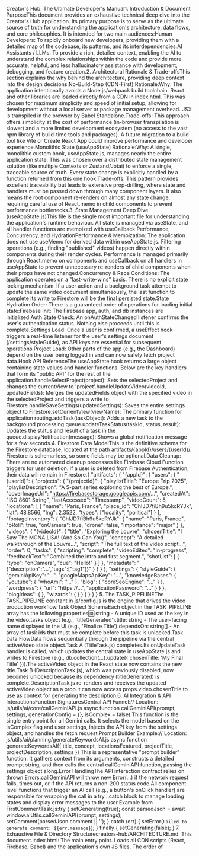 Creator's Hub: The Ultimate Developer's Manual1. Introduction & Document PurposeThis document provides an exhaustive technical deep dive into the Creator's Hub application. Its primary purpose is to serve as the ultimate source of truth for understanding the application's architecture, data flows, and core philosophies. It is intended for two main audiences:Human Developers: To rapidly onboard new developers, providing them with a detailed map of the codebase, its patterns, and its interdependencies.AI Assistants / LLMs: To provide a rich, detailed context, enabling the AI to understand the complex relationships within the code and provide more accurate, helpful, and less hallucinatory assistance with development, debugging, and feature creation.2. Architectural Rationale & Trade-offsThis section explains the why behind the architecture, providing deep context into the design decisions.No-Build-Step (CDN-First) Rationale:Why: The application intentionally avoids a Node.js/webpack build toolchain. React and other libraries are loaded directly from a CDN in index.html. This was chosen for maximum simplicity and speed of initial setup, allowing for development without a local server or package management overhead. JSX is transpiled in the browser by Babel Standalone.Trade-offs: This approach offers simplicity at the cost of performance (in-browser transpilation is slower) and a more limited development ecosystem (no access to the vast npm library of build-time tools and packages). A future migration to a build tool like Vite or Create React App could improve performance and developer experience.Monolithic State (useAppState) Rationale:Why: A single, monolithic custom hook, useAppState.js, manages nearly the entire application state. This was chosen over a distributed state management solution (like multiple Contexts or Zustand/Jotai) to enforce a single, traceable source of truth. Every state change is explicitly handled by a function returned from this one hook.Trade-offs: This pattern provides excellent traceability but leads to extensive prop-drilling, where state and handlers must be passed down through many component layers. It also means the root <App> component re-renders on almost any state change, requiring careful use of React.memo in child components to prevent performance bottlenecks.3. State Management Deep Dive (useAppState.js)This file is the single most important file for understanding the application's runtime behaviour. All state is managed via useState, and all handler functions are memoized with useCallback.Performance, Concurrency, and HydrationPerformance & Memoization: The application does not use useMemo for derived data within useAppState.js. Filtering operations (e.g., finding "published" videos) happen directly within components during their render cycles. Performance is managed primarily through React.memo on components and useCallback on all handlers in useAppState to prevent unnecessary re-renders of child components when their props have not changed.Concurrency & Race Conditions: The application operates on a "last-write-wins" basis. There is no explicit state locking mechanism. If a user action and a background task attempt to update the same video document simultaneously, the last function to complete its write to Firestore will be the final persisted state.State Hydration Order: There is a guaranteed order of operations for loading initial state:Firebase Init: The Firebase app, auth, and db instances are initialized.Auth State Check: An onAuthStateChanged listener confirms the user's authentication status. Nothing else proceeds until this is complete.Settings Load: Once a user is confirmed, a useEffect hook triggers a real-time listener for the user's settings document (/settings/styleGuide), as API keys are essential for subsequent operations.Project Load: Other parts of the app (e.g., the Dashboard) depend on the user being logged in and can now safely fetch project data.Hook API ReferenceThe useAppState hook returns a large object containing state values and handler functions. Below are the key handlers that form its "public API" for the rest of the application.handleSelectProject(project): Sets the selectedProject and changes the currentView to 'project'.handleUpdateVideo(videoId, updatedFields): Merges the updatedFields object with the specified video in the selectedProject and triggers a write to Firestore.handleSaveSettings(updatedSettings): Saves the entire settings object to Firestore.setCurrentView(viewName): The primary function for application routing.addTask(taskObject): Adds a new task to the background processing queue.updateTaskStatus(taskId, status, result): Updates the status and result of a task in the queue.displayNotification(message): Shows a global notification message for a few seconds.4. Firestore Data ModelThis is the definitive schema for the Firestore database, located at the path artifacts/{appId}/users/{userId}/. Firestore is schema-less, so some fields may be optional.Data Cleanup: There are no automated cleanup processes like Firebase Cloud Function triggers for user deletion. If a user is deleted from Firebase Authentication, their data will remain in Firestore.{
  "artifacts": {
    "{appId}": {
      "users": {
        "{userId}": {
          "projects": {
            "{projectId}": {
              "playlistTitle": "Europe Trip 2025",
              "playlistDescription": "A 5-part series exploring the best of Europe.",
              "coverImageUrl": "https://firebasestorage.googleapis.com/...",
              "createdAt": "ISO 8601 String",
              "lastAccessed": "Timestamp",
              "videoCount": 5,
              "locations": [
                {
                  "name": "Paris, France",
                  "place_id": "ChIJD7fiBh9u5kcRYJk",
                  "lat": 48.8566,
                  "lng": 2.3522,
                  "types": ["locality", "political"]
                }
              ],
              "footageInventory": {
                "ChIJD7fiBh9u5kcRYJk": {
                  "name": "Paris, France",
                  "bRoll": true,
                  "onCamera": true,
                  "drone": false,
                  "importance": "major"
                }
              },
              "videos": {
                "{videoId}": {
                  "title": "Exploring the Louvre",
                  "chosenTitle": "I Saw The MONA LISA! (And So Can You)",
                  "concept": "A detailed walkthrough of the Louvre...",
                  "script": "The full text of the video script...",
                  "order": 0,
                  "tasks": {
                    "scripting": "complete",
                    "videoEdited": "in-progress",
                    "feedbackText": "Combined the intro and first segment.",
                    "shotList": [ { "type": "onCamera", "cue": "Hello!" } ]
                  },
                  "metadata": "{\"description\":\"...\",\"tags\":[\"tag1\"]}"
                }
              }
            }
          },
          "settings": {
            "styleGuide": {
              "geminiApiKey": "...",
              "googleMapsApiKey": "...",
              "knowledgeBases": {
                 "youtube": { "whoAmI": "..." },
                 "blog": { "coreSeoEngine": "..." }
              },
              "wordpress": {
                "url": "https://...",
                "applicationPassword": "..."
              }
            }
          },
          "blogIdeas": { },
          "wizards": { }
        }
      }
    }
  }
}
5. The TASK_PIPELINEThe TASK_PIPELINE constant in js/config.js is the engine that drives the video production workflow.Task Object SchemaEach object in the TASK_PIPELINE array has the following properties:id: string - A unique ID used as the key in the video.tasks object (e.g., 'titleGenerated').title: string - The user-facing name displayed in the UI (e.g., 'Finalize Title').dependsOn: string[] - An array of task ids that must be complete before this task is unlocked.Task Data FlowData flows sequentially through the pipeline via the central activeVideo state object.Task A (TitleTask.js) completes.Its onUpdateTask handler is called, which updates the central state in useAppState.js and writes to Firestore (e.g., db.collection(...).update({ chosenTitle: 'My Final Title' })).The activeVideo object in the React state now contains the new title.Task B (DescriptionTask.js), which was previously disabled, now becomes unlocked because its dependency (titleGenerated) is complete.DescriptionTask.js re-renders and receives the updated activeVideo object as a prop.It can now access props.video.chosenTitle to use as context for generating the description.6. AI Integration & API InteractionsFunction SignaturesCentral API Funnel:// Location: js/utils/ai/core/callGeminiAPI.js
async function callGeminiAPI(prompt, settings, generationConfig = {}, isComplex = false)
This function is the single entry point for all Gemini calls. It selects the model based on the isComplex flag and user settings, injects the API key from the settings object, and handles the fetch request.Prompt Builder Example:// Location: js/utils/ai/planning/generateKeywordsAI.js
async function generateKeywordsAI({ title, concept, locationsFeatured, projectTitle, projectDescription, settings })
This is a representative "prompt builder" function. It gathers context from its arguments, constructs a detailed prompt string, and then calls the central callGeminiAPI function, passing the settings object along.Error HandlingThe API interaction contract relies on thrown Errors.callGeminiAPI will throw new Error(...) if the network request fails, times out, or if the API returns a non-200 status code.All component-level functions that trigger an AI call (e.g., a button's onClick handler) are responsible for wrapping the call in a try...catch block to manage loading states and display error messages to the user.Example from FirstCommentTask.js:try {
    setGenerating(true);
    const parsedJson = await window.aiUtils.callGeminiAPI(prompt, settings);
    setComment(parsedJson.comment || '');
} catch (err) {
    setError(`Failed to generate comment: ${err.message}`);
} finally {
    setGenerating(false);
}
7. Exhaustive File & Directory Structurecreators-hub/ARCHITECTURE.md: This document.index.html: The main entry point. Loads all CDN scripts (React, Firebase, Babel) and the application's own JS files. The order of <script> tags is critical.js/app.js: The root React component. Initializes useAppState and passes props to the Router. Renders global elements like modals.auth.js: Contains all direct calls to Firebase Authentication (signInWithEmailAndPassword, etc.).config.js: CRITICAL FILE. Contains Firebase config and the TASK_PIPELINE array that defines the video workflow.components/Dashboard.js: Main view showing the list of user projects.ProjectView.js: The main workspace for a single project. A container for VideoList, VideoWorkspace, and VideoDetailsSidebar.VideoWorkspace.js: KEY COMPONENT. Dynamically renders the current task's component based on the TASK_PIPELINE.Router.js: Simple conditional router that renders a component based on the currentView string.ProjectView/tasks/: Contains a component for each task defined in TASK_PIPELINE (e.g., TitleTask.js, scriptingTask.js).hooks/useAppState.js: The monolithic global state management hook. The heart of the app.utils/ai/core/callGeminiAPI.js: The single, centralized function for all Gemini API calls.netlify/functions/: Individual Node.js serverless functions that act as a secure proxy to external APIs.
